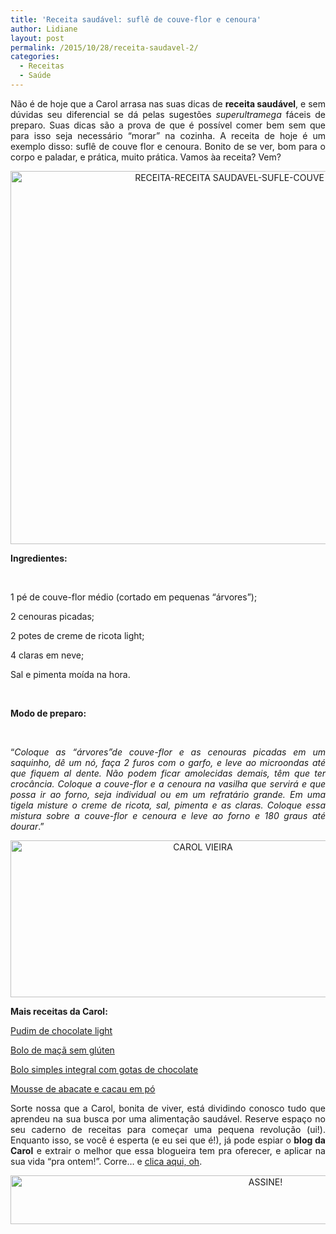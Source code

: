 ```yaml
---
title: 'Receita saudável: suflê de couve-flor e cenoura'
author: Lidiane
layout: post
permalink: /2015/10/28/receita-saudavel-2/
categories:
  - Receitas
  - Saúde
---
```

<p align="justify">
  Não é de hoje que a Carol arrasa nas suas dicas de <strong>receita saudável</strong>, e sem dúvidas seu diferencial se dá pelas sugestões <em>superultramega</em> fáceis de preparo. Suas dicas são a prova de que é possível comer bem sem que para isso seja necessário “morar” na cozinha. A receita de hoje é um exemplo disso: suflê de couve flor e cenoura. Bonito de se ver, bom para o corpo e paladar, e prática, muito prática. Vamos àa receita? Vem?
</p>

<p align="center">
  <a href="https://www.trololodemulher.com.br/2015/10/RECEITA-RECEITA-SAUDAVEL-SUFLE-COUVE-FLOR-CENOURA.jpg"><img class="alignnone size-full wp-image-11637" src="https://www.trololodemulher.com.br/2015/10/RECEITA-RECEITA-SAUDAVEL-SUFLE-COUVE-FLOR-CENOURA.jpg" alt="RECEITA-RECEITA SAUDAVEL-SUFLE-COUVE FLOR-CENOURA" width="800" height="597" /></a>
</p>

**Ingredientes:**

&nbsp;

1 pé de couve-flor médio (cortado em pequenas &#8220;árvores&#8221;);

2 cenouras picadas;

2 potes de creme de ricota light;

4 claras em neve;

Sal e pimenta moída na hora.

&nbsp;

**Modo de preparo:**

&nbsp;

<p align="justify">
  “<em>Coloque as &#8220;árvores&#8221;de couve-flor e as cenouras picadas em um saquinho, dê um nó, faça 2 furos com o garfo, e leve ao microondas até que fiquem al dente. Não podem ficar amolecidas demais, têm que ter crocância. Coloque a couve-flor e a cenoura na vasilha que servirá e que possa ir ao forno, seja individual ou em um refratário grande. Em uma tigela misture o creme de ricota, sal, pimenta e as claras. Coloque essa mistura sobre a couve-flor e cenoura e leve ao forno e 180 graus até dourar</em>.”
</p>

<p align="center">
  <a href="https://www.trololodemulher.com.br/2014/07/CAROL-VIEIRA.png"><img class="alignnone size-full wp-image-10204" src="https://www.trololodemulher.com.br/2014/07/CAROL-VIEIRA.png" alt="CAROL VIEIRA" width="600" height="251" /></a>
</p>

<p align="justify">
  <strong>Mais receitas da Carol:</strong>
</p>

<p align="justify">
  <a href="http://www.trololodemulher.com.br/2015/10/14/pudim-de-chocolate-light/" target="_blank" rel="noopener noreferrer">Pudim de chocolate light</a>
</p>

<p align="justify">
  <a href="http://www.trololodemulher.com.br/2015/09/30/bolo-de-maca-sem-gluten/" target="_blank" rel="noopener noreferrer">Bolo de maçã sem glúten</a>
</p>

<p align="justify">
  <a href="http://www.belezacorpoecia.com/bolo-simples-integral/" target="_blank" rel="noopener noreferrer">Bolo simples integral com gotas de chocolate</a>
</p>

<p align="justify">
  <a href="http://www.belezacorpoecia.com/mousse-abacate-cacau-em-po/" target="_blank" rel="noopener noreferrer">Mousse de abacate e cacau em pó</a>
</p>

<p align="justify">
  Sorte nossa que a Carol, bonita de viver, está dividindo conosco tudo que aprendeu na sua busca por uma alimentação saudável. Reserve espaço no seu caderno de receitas para começar uma pequena revolução (ui!). Enquanto isso, se você é esperta (e eu sei que é!), já pode espiar o <strong>blog da Carol</strong> e extrair o melhor que essa blogueira tem pra oferecer, e aplicar na sua vida “pra ontem!”. Corre… e <a href="http://mundocarolvieira.blogspot.com.br/" target="_blank" rel="noopener noreferrer">clica aqui, oh</a>.
</p>

<p align="center">
  <a href="http://feedburner.google.com/fb/a/mailverify?uri=blogBichaFemea&loc=en_US" target="_blank" rel="noopener noreferrer"><img class="alignnone size-full wp-image-10439" src="https://www.trololodemulher.com.br/2014/09/ASSINE.png" alt="ASSINE!" width="800" height="78" /></a>
</p>

<p align="justify">